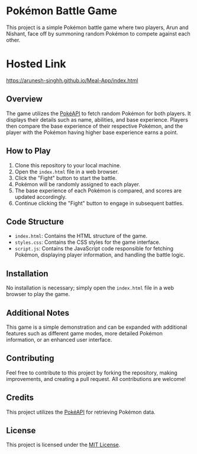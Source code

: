 # Pokémon Battle Game

This project is a simple Pokémon battle game where two players, Arun and Nishant, face off by summoning random Pokémon to compete against each other.

# Hosted Link
https://arunesh-singhh.github.io/Meal-App/index.html


## Overview

The game utilizes the [PokéAPI](https://pokeapi.co/) to fetch random Pokémon for both players. It displays their details such as name, abilities, and base experience. Players then compare the base experience of their respective Pokémon, and the player with the Pokémon having higher base experience earns a point.

## How to Play

1. Clone this repository to your local machine.
2. Open the `index.html` file in a web browser.
3. Click the "Fight" button to start the battle.
4. Pokémon will be randomly assigned to each player.
5. The base experience of each Pokémon is compared, and scores are updated accordingly.
6. Continue clicking the "Fight" button to engage in subsequent battles.

## Code Structure

- `index.html`: Contains the HTML structure of the game.
- `styles.css`: Contains the CSS styles for the game interface.
- `script.js`: Contains the JavaScript code responsible for fetching Pokémon, displaying player information, and handling the battle logic.

## Installation

No installation is necessary; simply open the `index.html` file in a web browser to play the game.

## Additional Notes

This game is a simple demonstration and can be expanded with additional features such as different game modes, more detailed Pokémon information, or an enhanced user interface.

## Contributing

Feel free to contribute to this project by forking the repository, making improvements, and creating a pull request. All contributions are welcome!

## Credits

This project utilizes the [PokéAPI](https://pokeapi.co/) for retrieving Pokémon data.

## License

This project is licensed under the [MIT License](LICENSE).
